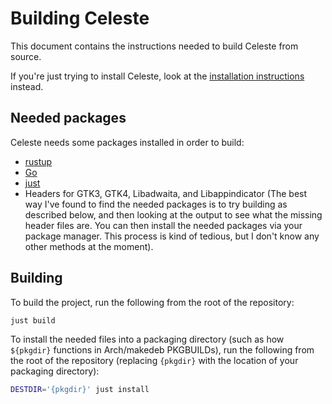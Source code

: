 # Building Celeste
This document contains the instructions needed to build Celeste from source.

If you're just trying to install Celeste, look at the [installation instructions](/README.md#installation) instead.

## Needed packages
Celeste needs some packages installed in order to build:

- [rustup](https://rustup.rs/)
- [Go](https://go.dev/)
- [just](https://github.com/casey/just)
- Headers for GTK3, GTK4, Libadwaita, and Libappindicator (The best way I've found to find the needed packages is to try building as described below, and then looking at the output to see what the missing header files are. You can then install the needed packages via your package manager. This process is kind of tedious, but I don't know any other methods at the moment).

## Building
To build the project, run the following from the root of the repository:

```sh
just build
```

To install the needed files into a packaging directory (such as how `${pkgdir}` functions in Arch/makedeb PKGBUILDs), run the following from the root of the repository (replacing `{pkgdir}` with the location of your packaging directory):

```sh
DESTDIR='{pkgdir}' just install
```
